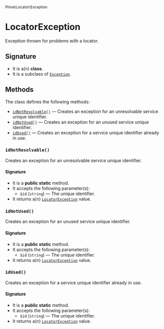 <small>Phine\Locator\Exception</small>

LocatorException
================

Exception thrown for problems with a locator.

Signature
---------

- It is a(n) **class**.
- It is a subclass of [`Exception`](http://php.net/class.Phine\Exception\Exception).

Methods
-------

The class defines the following methods:

- [`idNotResolvable()`](#idNotResolvable) &mdash; Creates an exception for an unresolvable service unique identifier.
- [`idNotUsed()`](#idNotUsed) &mdash; Creates an exception for an unused service unique identifier.
- [`idUsed()`](#idUsed) &mdash; Creates an exception for a service unique identifier already in use.

### `idNotResolvable()` <a name="idNotResolvable"></a>

Creates an exception for an unresolvable service unique identifier.

#### Signature

- It is a **public static** method.
- It accepts the following parameter(s):
    - `$id` (`string`) &mdash; The unique identifier.
- It returns a(n) [`LocatorException`](../../../Phine/Locator/Exception/LocatorException.md) value.

### `idNotUsed()` <a name="idNotUsed"></a>

Creates an exception for an unused service unique identifier.

#### Signature

- It is a **public static** method.
- It accepts the following parameter(s):
    - `$id` (`string`) &mdash; The unique identifier.
- It returns a(n) [`LocatorException`](../../../Phine/Locator/Exception/LocatorException.md) value.

### `idUsed()` <a name="idUsed"></a>

Creates an exception for a service unique identifier already in use.

#### Signature

- It is a **public static** method.
- It accepts the following parameter(s):
    - `$id` (`string`) &mdash; The unique identifier.
- It returns a(n) [`LocatorException`](../../../Phine/Locator/Exception/LocatorException.md) value.

